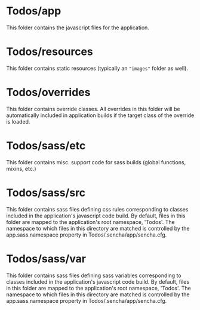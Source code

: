 # Todos/app

This folder contains the javascript files for the application.

# Todos/resources

This folder contains static resources (typically an `"images"` folder as well).

# Todos/overrides

This folder contains override classes. All overrides in this folder will be 
automatically included in application builds if the target class of the override
is loaded.

# Todos/sass/etc

This folder contains misc. support code for sass builds (global functions, 
mixins, etc.)

# Todos/sass/src

This folder contains sass files defining css rules corresponding to classes
included in the application's javascript code build.  By default, files in this 
folder are mapped to the application's root namespace, 'Todos'. The
namespace to which files in this directory are matched is controlled by the
app.sass.namespace property in Todos/.sencha/app/sencha.cfg. 

# Todos/sass/var

This folder contains sass files defining sass variables corresponding to classes
included in the application's javascript code build.  By default, files in this 
folder are mapped to the application's root namespace, 'Todos'. The
namespace to which files in this directory are matched is controlled by the
app.sass.namespace property in Todos/.sencha/app/sencha.cfg. 

